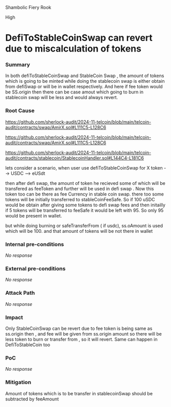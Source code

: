 Shambolic Fiery Rook

High

# DefiToStableCoinSwap can revert due to miscalculation of tokens

### Summary

In both defiToStableCoinSwap and StableCoin Swap , the amount of tokens which is going to be minted while doing the stablecoin swap is either obtain from defiSwap or will be in wallet respectively. And here if fee token would be SS.origin then there can be case amout which going to burn in stablecoin swap will be less and would always revert.

### Root Cause

https://github.com/sherlock-audit/2024-11-telcoin/blob/main/telcoin-audit/contracts/swap/AmirX.sol#L111C5-L128C6

https://github.com/sherlock-audit/2024-11-telcoin/blob/main/telcoin-audit/contracts/swap/AmirX.sol#L111C5-L128C6

https://github.com/sherlock-audit/2024-11-telcoin/blob/main/telcoin-audit/contracts/stablecoin/StablecoinHandler.sol#L144C4-L181C6

lets consider a scenario, when user use defiToStableCoinSwap for X token --> USDC --> eUSdt

then after defi swap, the amount of token he recieved some of which will be transfered as feeToken and further will be used in defi swap . Now this token too can be there as fee Currency in stable coin swap. there too some tokens will be initially transferred to stableCoinFeeSafe. So if 100 uSDC would be obtain after giving some tokens to defi swap fees and then initailly if 5 tokens will be transferred to feeSafe it would be left with 95. So only 95 would be present in wallet. 

but while doing  burning or safeTransferFrom ( if usdc), ss.oAmount is used which will be 100. and that amount of tokens will be not there in wallet

### Internal pre-conditions

_No response_

### External pre-conditions

_No response_

### Attack Path

_No response_

### Impact

Only StableCoinSwap can be revert due to fee token is being same as ss.origin then , and fee will be given from ss.origin amount so there will be less token to burn or transfer from , so it will revert. Same can happen in DefiToStableCoin too

### PoC

_No response_

### Mitigation

Amount of tokens which is to be transfer in stablecoinSwap should be subtracted by feeAmount